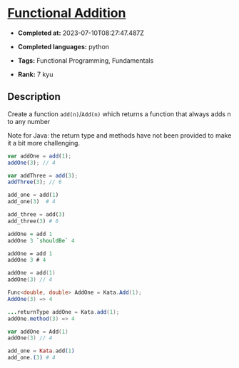 # [Functional Addition](https://www.codewars.com/kata/538835ae443aae6e03000547)

- **Completed at:** 2023-07-10T08:27:47.487Z

- **Completed languages:** python

- **Tags:** Functional Programming, Fundamentals

- **Rank:** 7 kyu

## Description

Create a function `add(n)`/`Add(n)` which returns a function that always adds n to any number

Note for Java: the return type and methods have not been provided to make it a bit more challenging.

```javascript
var addOne = add(1);
addOne(3); // 4

var addThree = add(3);
addThree(3); // 6
```
```python
add_one = add(1)
add_one(3)  # 4

add_three = add(3)
add_three(3) # 6
```
```haskell
addOne = add 1
addOne 3 `shouldBe` 4
```
```fsharp
addOne = add 1
addOne 3 # 4
```
```swift
addOne = add(1)
addOne(3) // 4
```
```csharp
Func<double, double> AddOne = Kata.Add(1);
AddOne(3) => 4
```
```java
...returnType addOne = Kata.add(1);
addOne.method(3) => 4
```
```go
var addOne = Add(1)
addOne(3) // 4
```
```elixir
add_one = Kata.add(1)
add_one.(3) # 4
```

